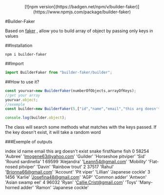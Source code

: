 <div align="center">
  [![npm version](https://badgen.net/npm/v/builder-faker)](https://www.npmjs.com/package/builder-faker)
</div>

#Builder-Faker 

Based on [faker](https://fakerjs.dev) , allow you to build array of object by passing only keys in values

##Installation

```shell
npm i builder-faker
```

##Import

```js
import BuilderFaker from "builder-faker/builder";
```

##How to use it?
```js
const yourvar=new BuilderFaker(numberOfObjects,arrayOfKeys);
//get your array
yourvar.object;
//exemple
const builder=new BuilderFaker(5,["id","name","email","this arg doesn't exist","snake","firstName","fish"]);

console.log(builder.object);
````
The class will search some methods what matches with the keys passed. If the key doesn't exist, it will take a random word


###Exemple of outputs

index   id      name        email                        this arg doesn't exist snake                   firstName   fish
0	    58254	'Aubree'	'Imogene63@yahoo.com'	    'Guilder'	            'Horseshoe pitviper'	'Sid'	    'Round sardinella'
1	    69599	'Alejandra'	'Leann54@gmail.com'	        'Mobility'	            'Flat-nosed pitviper'	'Davin'	    'Rainbow trout'
2	    37517	'Rahul'	    'Brionna66@gmail.com'	    'Account'	            'Pit viper'	            'Lillian'	'Japanese cockle'
3	    1456	'Karlie'	'Josefina48@gmail.com'	    'AGP'	                'Common adder'	        'Antwon'	'Asian swamp eel'
4	    96032	'Ryan'	    'Callie.Crist@gmail.com'	'Toys'	                'Many-horned adder'	    'Ramon'	    'Japanese cockle'
